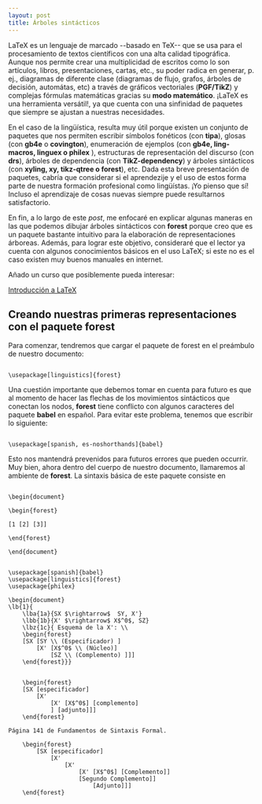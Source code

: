 ```yaml
---
layout: post
title: Árboles sintácticos
---
```


LaTeX es un lenguaje de marcado --basado en TeX-- que se usa para el procesamiento de textos científicos con una alta calidad tipográfica. Aunque nos permite crear una multiplicidad de escritos como lo son artículos, libros, presentaciones, cartas, etc., su poder radica en generar, p. ej., diagramas de diferente clase (diagramas de flujo, grafos, árboles de decisión, automátas, etc) a través de gráficos vectoriales (**PGF/TikZ**) y complejas fórmulas matemáticas gracias su **modo matemático**. ¡LaTeX es una herramienta versátil!, ya que cuenta con una sinfinidad de paquetes que siempre se ajustan a nuestras necesidades.

En el caso de la lingüística, resulta muy útil porque existen un conjunto de paquetes que nos permiten escribir símbolos fonéticos (con **tipa**), glosas (con **gb4e** o **covington**), enumeración de ejemplos (con **gb4e,  ling-macros, linguex o philex** ), estructuras de representación del discurso (con **drs**), árboles de dependencia (con **TikZ-dependency**) y árboles sintácticos (con **xyling, xy, tikz-qtree o forest**), etc. Dada esta breve presentación de paquetes, cabría que considerar si el aprendezije y el uso de estos forma parte de nuestra formación profesional como lingüístas. ¡Yo pienso que sí! Incluso el aprendizaje de cosas nuevas siempre puede resultarnos satisfactorio.

En fin, a lo largo de este *post*, me enfocaré en explicar algunas maneras en las que podemos dibujar árboles sintácticos con **forest** porque creo que es un paquete bastante intuitivo para la elaboración de representaciones árboreas. Además, para lograr este objetivo, consideraré que el lector ya cuenta con algunos conocimientos básicos en el uso LaTeX; si este no es el caso existen muy buenos manuales en internet. 

Añado un curso que posiblemente pueda interesar:

[Introducción a LaTeX](https://github.com/piratax007/LaTeX_Course)



## Creando nuestras primeras representaciones con el paquete forest

Para comenzar, tendremos que cargar el paquete de forest en el preámbulo de nuestro documento:


```{=latex}

\usepackage[linguistics]{forest}

```

Una cuestión importante que debemos tomar en cuenta para futuro es que al momento de hacer las flechas de los movimientos sintácticos que conectan los nodos,  **forest** tiene conflicto con algunos caracteres del paquete **babel** en español. Para evitar este problema, tenemos que escribir lo siguiente: 


```{=latex}

\usepackage[spanish, es-noshorthands]{babel}

```

Esto nos mantendrá prevenidos para futuros errores que pueden occurrir. Muy bien, ahora dentro del cuerpo de nuestro documento, llamaremos al ambiente de **forest**. La sintaxis básica de este paquete consiste en

```{=latex}

\begin{document}

\begin{forest}

[1 [2] [3]]

\end{forest}

\end{document}
```




```{=latex}

\usepackage[spanish]{babel}
\usepackage[linguistics]{forest}
\usepackage{philex}

\begin{document}
\lb{1}{
    \lba{1a}{SX $\rightarrow$  SY, X'}
    \lbb{1b}{X' $\rightarrow$ X$^0$, SZ}
    \lbz{1c}{ Esquema de la X': \\   
    \begin{forest}
    [SX [SY \\ (Especificador) ] 
        [X' [X$^0$ \\ (Núcleo)] 
            [SZ \\ (Complemento) ]]]
    \end{forest}}}


    \begin{forest}
    [SX [especificador]
        [X' 
            [X' [X$^0$] [complemento]
            ] [adjunto]]]
    \end{forest}
        
Página 141 de Fundamentos de Sintaxis Formal.

    \begin{forest}
        [SX [especificador]
            [X'
                [X'  
                    [X' [X$^0$] [Complemento]] 
                    [Segundo Complemento]] 
                        [Adjunto]]]
    \end{forest}
```
